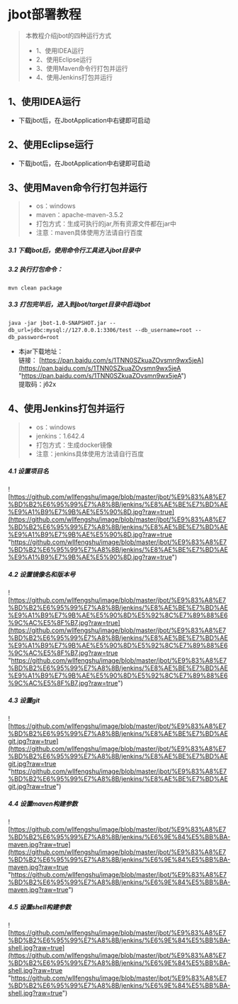 # jbot部署教程

> 本教程介绍jbot的四种运行方式 
> - 1、使用IDEA运行
> - 2、使用Eclipse运行
> - 3、使用Maven命令行打包并运行
> - 4、使用Jenkins打包并运行

## 1、使用IDEA运行

- 下载jbot后，在JbotApplication中右键即可启动

## 2、使用Eclipse运行

- 下载jbot后，在JbotApplication中右键即可启动

## 3、使用Maven命令行打包并运行

> - os：windows
> - maven：apache-maven-3.5.2
> - 打包方式：生成可执行的jar,所有资源文件都在jar中
> - 注意：maven具体使用方法请自行百度

##### 3.1 下载jbot后，使用命令行工具进入jbot目录中

##### 3.2 执行打包命令：
```shell
mvn clean package
```

##### 3.3 打包完毕后，进入到jbot/target目录中启动jbot
```shell
java -jar jbot-1.0-SNAPSHOT.jar --db_url=jdbc:mysql://127.0.0.1:3306/test --db_username=root --db_password=root
```

- 本jar下载地址：  
链接： [https://pan.baidu.com/s/1TNN0SZkuaZOvsmn9wx5jeA](https://pan.baidu.com/s/1TNN0SZkuaZOvsmn9wx5jeA "https://pan.baidu.com/s/1TNN0SZkuaZOvsmn9wx5jeA")  
提取码：j62x 

## 4、使用Jenkins打包并运行

> - os：windows
> - jenkins：1.642.4
> - 打包方式：生成docker镜像
> - 注意：jenkins具体使用方法请自行百度

##### 4.1 设置项目名
![https://github.com/wllfengshu/image/blob/master/jbot/%E9%83%A8%E7%BD%B2%E6%95%99%E7%A8%8B/jenkins/%E8%AE%BE%E7%BD%AE%E9%A1%B9%E7%9B%AE%E5%90%8D.jpg?raw=true](https://github.com/wllfengshu/image/blob/master/jbot/%E9%83%A8%E7%BD%B2%E6%95%99%E7%A8%8B/jenkins/%E8%AE%BE%E7%BD%AE%E9%A1%B9%E7%9B%AE%E5%90%8D.jpg?raw=true "https://github.com/wllfengshu/image/blob/master/jbot/%E9%83%A8%E7%BD%B2%E6%95%99%E7%A8%8B/jenkins/%E8%AE%BE%E7%BD%AE%E9%A1%B9%E7%9B%AE%E5%90%8D.jpg?raw=true")

##### 4.2 设置镜像名和版本号
![https://github.com/wllfengshu/image/blob/master/jbot/%E9%83%A8%E7%BD%B2%E6%95%99%E7%A8%8B/jenkins/%E8%AE%BE%E7%BD%AE%E9%A1%B9%E7%9B%AE%E5%90%8D%E5%92%8C%E7%89%88%E6%9C%AC%E5%8F%B7.jpg?raw=true](https://github.com/wllfengshu/image/blob/master/jbot/%E9%83%A8%E7%BD%B2%E6%95%99%E7%A8%8B/jenkins/%E8%AE%BE%E7%BD%AE%E9%A1%B9%E7%9B%AE%E5%90%8D%E5%92%8C%E7%89%88%E6%9C%AC%E5%8F%B7.jpg?raw=true "https://github.com/wllfengshu/image/blob/master/jbot/%E9%83%A8%E7%BD%B2%E6%95%99%E7%A8%8B/jenkins/%E8%AE%BE%E7%BD%AE%E9%A1%B9%E7%9B%AE%E5%90%8D%E5%92%8C%E7%89%88%E6%9C%AC%E5%8F%B7.jpg?raw=true")

##### 4.3 设置git
![https://github.com/wllfengshu/image/blob/master/jbot/%E9%83%A8%E7%BD%B2%E6%95%99%E7%A8%8B/jenkins/%E8%AE%BE%E7%BD%AEgit.jpg?raw=true](https://github.com/wllfengshu/image/blob/master/jbot/%E9%83%A8%E7%BD%B2%E6%95%99%E7%A8%8B/jenkins/%E8%AE%BE%E7%BD%AEgit.jpg?raw=true "https://github.com/wllfengshu/image/blob/master/jbot/%E9%83%A8%E7%BD%B2%E6%95%99%E7%A8%8B/jenkins/%E8%AE%BE%E7%BD%AEgit.jpg?raw=true")

##### 4.4 设置maven构建参数
![https://github.com/wllfengshu/image/blob/master/jbot/%E9%83%A8%E7%BD%B2%E6%95%99%E7%A8%8B/jenkins/%E6%9E%84%E5%BB%BA-maven.jpg?raw=true](https://github.com/wllfengshu/image/blob/master/jbot/%E9%83%A8%E7%BD%B2%E6%95%99%E7%A8%8B/jenkins/%E6%9E%84%E5%BB%BA-maven.jpg?raw=true "https://github.com/wllfengshu/image/blob/master/jbot/%E9%83%A8%E7%BD%B2%E6%95%99%E7%A8%8B/jenkins/%E6%9E%84%E5%BB%BA-maven.jpg?raw=true")

##### 4.5 设置shell构建参数
![https://github.com/wllfengshu/image/blob/master/jbot/%E9%83%A8%E7%BD%B2%E6%95%99%E7%A8%8B/jenkins/%E6%9E%84%E5%BB%BA-shell.jpg?raw=true](https://github.com/wllfengshu/image/blob/master/jbot/%E9%83%A8%E7%BD%B2%E6%95%99%E7%A8%8B/jenkins/%E6%9E%84%E5%BB%BA-shell.jpg?raw=true "https://github.com/wllfengshu/image/blob/master/jbot/%E9%83%A8%E7%BD%B2%E6%95%99%E7%A8%8B/jenkins/%E6%9E%84%E5%BB%BA-shell.jpg?raw=true")

